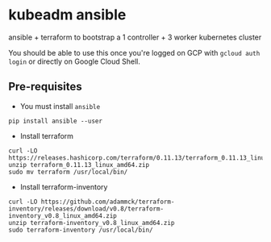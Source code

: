 # kubeadm ansible

ansible + terraform to bootstrap a 1 controller + 3 worker kubernetes cluster

You should be able to use this once you're logged on GCP with `gcloud auth login` or directly on Google Cloud Shell.

## Pre-requisites

- You must install `ansible`

```shell
pip install ansible --user
```

- Install terraform 

```shell
curl -LO https://releases.hashicorp.com/terraform/0.11.13/terraform_0.11.13_linux_amd64.zip
unzip terraform_0.11.13_linux_amd64.zip
sudo mv terraform /usr/local/bin/
```

- Install terraform-inventory

```shell
curl -LO https://github.com/adammck/terraform-inventory/releases/download/v0.8/terraform-inventory_v0.8_linux_amd64.zip
unzip terraform-inventory_v0.8_linux_amd64.zip
sudo terraform-inventory /usr/local/bin/
```
